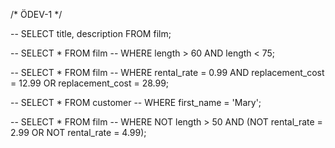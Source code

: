 /*       ÖDEV-1               */

-- SELECT title, description FROM film;

-- SELECT * FROM film
-- WHERE length > 60 AND length < 75;

-- SELECT * FROM film
-- WHERE rental_rate = 0.99 AND replacement_cost = 12.99 OR replacement_cost = 28.99;

-- SELECT * FROM customer
-- WHERE first_name = 'Mary';

-- SELECT * FROM film
-- WHERE NOT length > 50 AND (NOT rental_rate = 2.99 OR NOT rental_rate = 4.99);
